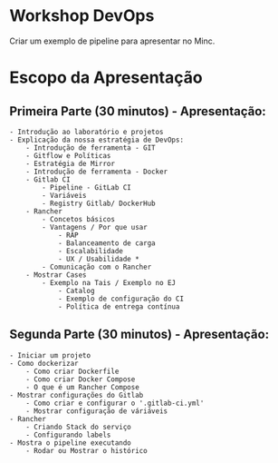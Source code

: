 # Workshop DevOps

Criar um exemplo de pipeline para apresentar no Minc.

# Escopo da Apresentação

## Primeira Parte (30 minutos) - Apresentação:

    - Introdução ao laboratório e projetos    
    - Explicação da nossa estratégia de DevOps:
        - Introdução de ferramenta - GIT
        - Gitflow e Políticas
        - Estratégia de Mirror
        - Introdução de ferramenta - Docker
        - Gitlab CI
            - Pipeline - GitLab CI
            - Variáveis
            - Registry Gitlab/ DockerHub
        - Rancher
            - Concetos básicos
            - Vantagens / Por que usar
                - RAP
                - Balanceamento de carga
                - Escalabilidade
                - UX / Usabilidade *
            - Comunicação com o Rancher
        - Mostrar Cases
            - Exemplo na Tais / Exemplo no EJ
                - Catalog
                - Exemplo de configuração do CI
                - Política de entrega contínua

## Segunda Parte (30 minutos) - Apresentação:

    - Iniciar um projeto
    - Como dockerizar 
        - Como criar Dockerfile
        - Como criar Docker Compose
        - O que é um Rancher Compose
    - Mostrar configurações do Gitlab
        - Como criar e configurar o '.gitlab-ci.yml'
        - Mostrar configuração de váriáveis
    - Rancher
        - Criando Stack do serviço
        - Configurando labels
    - Mostra o pipeline executando
        - Rodar ou Mostrar o histórico
